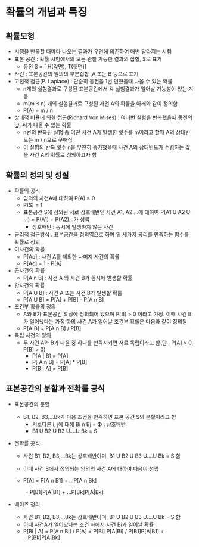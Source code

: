 # 확률의 개념과 특징

## 확률모형

- 시행을 반복할 때마다 나오는 결과가 우연에 의존하여 매번 달라지는 시험
- 표본  공간 : 확률 시험에서의 모든 관찰 가능한 결과의 집합, S로 표기
  - 동전 S = [ H(앞면), T(뒷면)]
- 사건 : 표본공간의 임의의 부분집합 ,A 또는 B 등으로 표기
- 고전적 접근(P. Laplace) : 단순히 동전을 1번 던졌을때 나올 수 있는 확률
  - n개의 실험결과로 구성된 표본공간에서 각 실험결과가 일어날 가능성이 있는 겨웅
  - m(m ≤ n) 개의 실험결과로 구성된 사건 A의 확률을 아래와 같이 정의함
  - P(A) = m / n
- 상대적 비율에 의한 접근(Richard Von Mises) : 여러번 실험을 반복했을때 동전의 앞, 뒤가 나올 수 있는 확률
  - n번의 반복된 실험 중 어떤 사건 A가 발생한 횟수를 m이라고 할때 A의 상대빈도는 m / n으로 구해짐
  - 이 실험의 반복 횟수 n을 무한히 증가했을때 사건 A의 상대빈도가 수렴하는 값을 사건 A의 확률로 정의하고자 함



## 확률의 정의 및 성질

- 확률의 공리
  - 임의의 사건A에 대하여 P(A) ≥ 0
  - P(S) = 1
  - 표본공간 S에 정의된 서로 상호배반인 사건 A1, A2 ...에 대하여 P(A1 U A2 U ...) = P(A1) + P(A2)...가 성립
    - 상호배반 : 동시에 발생하지 않는 사건
- 공리적 접근방식 : 표본공간을 정의역으로 하며 위 세가지 공리를 만족하는 함수를 확률로 정의
- 여사건의 확률
  - P[Ac] : 사건 A를 제외한 나머지 사건의 확률
  - P[Ac] = 1 - P[A]
- 곱사건의 확률
  - P[A n B] : 사건 A 와 사건 B가 동시에 발생할 확률
- 합사건의 확률
  - P[A U B] : 사건 A 또는 사건 B가 발생할 확룰
  - P[A U B] = P[A] + P[B] - P[A n B]
- 조건부 확률의 정의
  - A와 B가 표본공간 S 상에 정의되어 있으며 P[B] > 0 이라고 가정. 이때 사건 B가 일어났다는 가정 하의 사건 A가 일어날 조건부 확률은 다음과 같이 정의됨
  - P[A|B] = P[A n B] / P[B]
- 독립 사건의 정의
  - 두 사건 A와 B가 다음 중 하나를 만족시키면 서로 독립이라고 함(단 , P[A] > 0, P[B] > 0)
    - P[A | B] = P[A]
    - P[ A n B] = P[A] * P[B]
    - P[B | A] = P[B]



##  표본공간의 분할과 전확률 공식

- 표본공간의 분할  

  - B1, B2, B3,...Bk가 다음 조건을 만족하면 표본 공간 S의 분할이라고 함
    - 서로다른 i, j에 대해 Bi n Bj = Φ : 상호배반
    - B1 U B2 U B3 U....U Bk = S

- 전확률 공식

  - 사건 B1, B2, B3,...Bk는 상호배반이며, B1 U B2 U B3 U....U Bk = S 함

  - 이때 사건 S에서 정의되는 임의의 사건 A에 대하여 다음이 성립

  - P[A] = P[A n B1] + ...P[A n Bk]

    ​        = P[B1]P[A|B1] + ...P[Bk]P[A|Bk]

- 베이즈 정리

  - 사건 B1, B2, B3,...Bk는 상호배반이며, B1 U B2 U B3 U....U Bk = S 함
  - 이때 사건A가 일어났다는 조건 하에서 사건 Bi가 일어날 확률
  - P[Bi | A] = P[A n Bi] / P[A] = P[Bi] P[A|Bi] / P[B1]P[A|B1] + ...P[Bk]P[A|Bk]